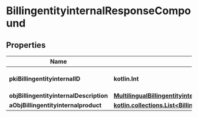 
# BillingentityinternalResponseCompound

## Properties
| Name | Type | Description | Notes |
| ------------ | ------------- | ------------- | ------------- |
| **pkiBillingentityinternalID** | **kotlin.Int** | The unique ID of the Billingentityinternal. |  |
| **objBillingentityinternalDescription** | [**MultilingualBillingentityinternalDescription**](MultilingualBillingentityinternalDescription.md) |  |  |
| **aObjBillingentityinternalproduct** | [**kotlin.collections.List&lt;BillingentityinternalproductResponseCompound&gt;**](BillingentityinternalproductResponseCompound.md) |  |  |



